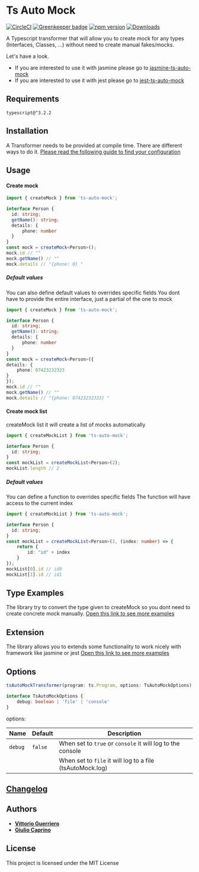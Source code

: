 # Ts Auto Mock
[![CircleCI](https://circleci.com/gh/uittorio/ts-auto-mock/tree/master.svg?style=svg)](https://circleci.com/gh/uittorio/ts-auto-mock/tree/master) 
[![Greenkeeper badge](https://badges.greenkeeper.io/uittorio/ts-auto-mock.svg)](https://greenkeeper.io/)
[![npm version](https://badge.fury.io/js/ts-auto-mock.svg)](https://badge.fury.io/js/ts-auto-mock)
[![Downloads](https://img.shields.io/npm/dt/ts-auto-mock.svg)](https://www.npmjs.com/package/ts-auto-mock)


A Typescript transformer that will allow you to create mock for any types (Interfaces, Classes, ...) without need to create manual fakes/mocks.

Let's have a look.

* If you are interested to use it with jasmine please go to [jasmine-ts-auto-mock](https://github.com/uittorio/jasmine-ts-auto-mock)
* If you are interested to use it with jest please go to [jest-ts-auto-mock](https://github.com/uittorio/jest-ts-auto-mock)

## Requirements
`
typescript@^3.2.2
`

## Installation
A Transformer needs to be provided at compile time. There are different ways to do it.
[Please read the following guide to find your configuration](docs/TRANSFORMER.md)

## Usage
#### Create mock
```ts
import { createMock } from 'ts-auto-mock';

interface Person {
  id: string;
  getName(): string;
  details: {
      phone: number
  }
}
const mock = createMock<Person>();
mock.id // ""
mock.getName() // ""
mock.details // "{phone: 0} "
```

##### Default values

You can also define default values to overrides specific fields
You dont have to provide the entire interface, just a partial of the one to mock
```ts
import { createMock } from 'ts-auto-mock';

interface Person {
  id: string;
  getName(): string;
  details: {
      phone: number
  }
}
const mock = createMock<Person>({
details: {
    phone: 07423232323
}
});
mock.id // ""
mock.getName() // ""
mock.details // "{phone: 07423232323} "
```

#### Create mock list
createMock list it will create a list of mocks automatically

```ts
import { createMockList } from 'ts-auto-mock';

interface Person {
  id: string;
}
const mockList = createMockList<Person>(2);
mockList.length // 2
```

##### Default values
You can define a function to overrides specific fields
The function will have access to the current index
```ts
import { createMockList } from 'ts-auto-mock';

interface Person {
  id: string;
}
const mockList = createMockList<Person>(2, (index: number) => {
    return {
        id: "id" + index
    }
});
mockList[0].id // id0
mockList[1].id // id1
```

## Type Examples
The library try to convert the type given to createMock so you dont need to create concrete mock manually.
[Open this link to see more examples](docs/DETAILS.md)

## Extension
The library allows you to extends some functionality to work nicely with framework like jasmine or jest
[Open this link to see more examples](docs/EXTENSION.md)

## Options 
```ts
tsAutoMockTransformer(program: ts.Program, options: TsAutoMockOptions)

interface TsAutoMockOptions {
    debug: boolean | 'file' | 'console'
}
```
options:

| Name          | Default                     |  Description    |
| ------------- | --------------------------- | --------------- |
| `debug`       | `false`                     | When set to `true` or `console` it will log to the console
|               |                             | When set to `file` it will log to a file (tsAutoMock.log)

## [Changelog](CHANGELOG.md)

## Authors

* [**Vittorio Guerriero**](https://github.com/uittorio)
* [**Giulio Caprino**](https://github.com/pmyl)

## License

This project is licensed under the MIT License

       
